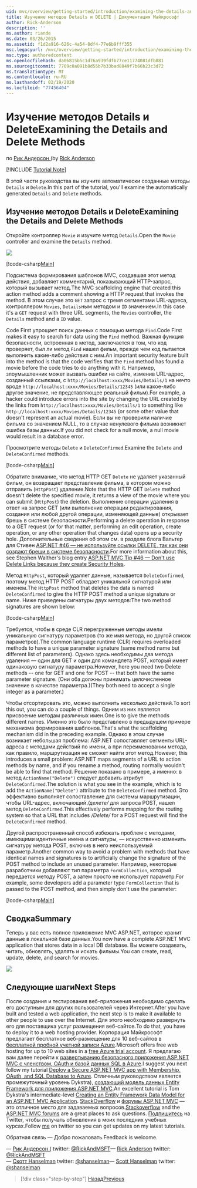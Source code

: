 ```yaml
---
uid: mvc/overview/getting-started/introduction/examining-the-details-and-delete-methods
title: Изучение методов Details и DELETE | Документация Майкрософт
author: Rick-Anderson
description: ''
ms.author: riande
ms.date: 03/26/2015
ms.assetid: f1d2a916-626c-4a54-8df4-77e6b9fff355
msc.legacyurl: /mvc/overview/getting-started/introduction/examining-the-details-and-delete-methods
msc.type: authoredcontent
ms.openlocfilehash: da06815b5c1d76a939fdfb77ce11774081dfb881
ms.sourcegitcommit: 7709c0a091b8d55b7b33bad8849f7b66b23c3d72
ms.translationtype: MT
ms.contentlocale: ru-RU
ms.lasthandoff: 02/19/2020
ms.locfileid: "77456404"
---
```

# <a name="examining-the-details-and-delete-methods"></a><span data-ttu-id="a9448-102">Изучение методов Details и Delete</span><span class="sxs-lookup"><span data-stu-id="a9448-102">Examining the Details and Delete Methods</span></span>

<span data-ttu-id="a9448-103">по [Рик Андерсон (](https://twitter.com/RickAndMSFT)</span><span class="sxs-lookup"><span data-stu-id="a9448-103">by [Rick Anderson](https://twitter.com/RickAndMSFT)</span></span>

[!INCLUDE [Tutorial Note](index.md)]

<span data-ttu-id="a9448-104">В этой части руководства вы изучите автоматически созданные методы `Details` и `Delete`.</span><span class="sxs-lookup"><span data-stu-id="a9448-104">In this part of the tutorial, you'll examine the automatically generated `Details` and `Delete` methods.</span></span>

## <a name="examining-the-details-and-delete-methods"></a><span data-ttu-id="a9448-105">Изучение методов Details и Delete</span><span class="sxs-lookup"><span data-stu-id="a9448-105">Examining the Details and Delete Methods</span></span>

<span data-ttu-id="a9448-106">Откройте контроллер `Movie` и изучите метод `Details`.</span><span class="sxs-lookup"><span data-stu-id="a9448-106">Open the `Movie` controller and examine the `Details` method.</span></span>

![](examining-the-details-and-delete-methods/_static/image1.png)

[!code-csharp[Main](examining-the-details-and-delete-methods/samples/sample1.cs)]

<span data-ttu-id="a9448-107">Подсистема формирования шаблонов MVC, создавшая этот метод действия, добавляет комментарий, показывающий HTTP-запрос, который вызывает метод.</span><span class="sxs-lookup"><span data-stu-id="a9448-107">The MVC scaffolding engine that created this action method adds a comment showing a HTTP request that invokes the method.</span></span> <span data-ttu-id="a9448-108">В этом случае это `GET` запрос с тремя сегментами URL-адреса, контроллером `Movies`, `Details`ным методом и `ID` значением.</span><span class="sxs-lookup"><span data-stu-id="a9448-108">In this case it's a `GET` request with three URL segments, the `Movies` controller, the `Details` method and a `ID` value.</span></span>

<span data-ttu-id="a9448-109">Code First упрощает поиск данных с помощью метода `Find`.</span><span class="sxs-lookup"><span data-stu-id="a9448-109">Code First makes it easy to search for data using the `Find` method.</span></span> <span data-ttu-id="a9448-110">Важная функция безопасности, встроенная в метод, заключается в том, что код проверяет, был ли метод `Find` нашел фильм, прежде чем код пытается выполнить какие-либо действия с ним.</span><span class="sxs-lookup"><span data-stu-id="a9448-110">An important security feature built into the method is that the code verifies that the `Find` method has found a movie before the code tries to do anything with it.</span></span> <span data-ttu-id="a9448-111">Например, злоумышленник может вызвать ошибки на сайте, изменив URL-адрес, созданный ссылками, с `http://localhost:xxxx/Movies/Details/1` на нечто вроде `http://localhost:xxxx/Movies/Details/12345` (или какое-либо другое значение, не представляющее реальный фильм).</span><span class="sxs-lookup"><span data-stu-id="a9448-111">For example, a hacker could introduce errors into the site by changing the URL created by the links from `http://localhost:xxxx/Movies/Details/1` to something like `http://localhost:xxxx/Movies/Details/12345` (or some other value that doesn't represent an actual movie).</span></span> <span data-ttu-id="a9448-112">Если вы не проверили наличие фильма со значением NULL, то в случае ненулевого фильма возникнет ошибка базы данных.</span><span class="sxs-lookup"><span data-stu-id="a9448-112">If you did not check for a null movie, a null movie would result in a database error.</span></span>

<span data-ttu-id="a9448-113">Просмотрите методы `Delete` и `DeleteConfirmed`.</span><span class="sxs-lookup"><span data-stu-id="a9448-113">Examine the `Delete` and `DeleteConfirmed` methods.</span></span>

[!code-csharp[Main](examining-the-details-and-delete-methods/samples/sample2.cs?highlight=17)]

<span data-ttu-id="a9448-114">Обратите внимание, что метод HTTP GET `Delete` не удаляет указанный фильм, он возвращает представление фильма, в котором можно отправить (`HttpPost`) удаление.</span><span class="sxs-lookup"><span data-stu-id="a9448-114">Note that the HTTP GET `Delete` method doesn't delete the specified movie, it returns a view of the movie where you can submit (`HttpPost`) the deletion.</span></span> <span data-ttu-id="a9448-115">Выполнение операции удаления в ответ на запрос GET (или выполнение операции редактирования, создания или любой другой операции, изменяющей данные) открывает брешь в системе безопасности.</span><span class="sxs-lookup"><span data-stu-id="a9448-115">Performing a delete operation in response to a GET request (or for that matter, performing an edit operation, create operation, or any other operation that changes data) opens up a security hole.</span></span> <span data-ttu-id="a9448-116">Дополнительные сведения об этом см. в разделе блога Вальтер для Стивен [ASP.NET #46 — не используйте ссылки DELETE, так как они создают бреши в системе безопасности](http://stephenwalther.com/blog/archive/2009/01/21/asp.net-mvc-tip-46-ndash-donrsquot-use-delete-links-because.aspx).</span><span class="sxs-lookup"><span data-stu-id="a9448-116">For more information about this, see Stephen Walther's blog entry [ASP.NET MVC Tip #46 — Don't use Delete Links because they create Security Holes](http://stephenwalther.com/blog/archive/2009/01/21/asp.net-mvc-tip-46-ndash-donrsquot-use-delete-links-because.aspx).</span></span>

<span data-ttu-id="a9448-117">Метод `HttpPost`, который удаляет данные, называется `DeleteConfirmed`, поэтому метод HTTP POST обладает уникальной сигнатурой или именем.</span><span class="sxs-lookup"><span data-stu-id="a9448-117">The `HttpPost` method that deletes the data is named `DeleteConfirmed` to give the HTTP POST method a unique signature or name.</span></span> <span data-ttu-id="a9448-118">Ниже приведены сигнатуры двух методов:</span><span class="sxs-lookup"><span data-stu-id="a9448-118">The two method signatures are shown below:</span></span>

[!code-csharp[Main](examining-the-details-and-delete-methods/samples/sample3.cs)]

<span data-ttu-id="a9448-119">Требуется, чтобы в среде CLR перегруженные методы имели уникальную сигнатуру параметров (то же имя метода, но другой список параметров).</span><span class="sxs-lookup"><span data-stu-id="a9448-119">The common language runtime (CLR) requires overloaded methods to have a unique parameter signature (same method name but different list of parameters).</span></span> <span data-ttu-id="a9448-120">Однако здесь необходимы два метода удаления — один для GET и один для командлета POST, который имеет одинаковую сигнатуру параметра.</span><span class="sxs-lookup"><span data-stu-id="a9448-120">However, here you need two Delete methods -- one for GET and one for POST -- that both have the same parameter signature.</span></span> <span data-ttu-id="a9448-121">(Они оба должны принимать целочисленное значение в качестве параметра.)</span><span class="sxs-lookup"><span data-stu-id="a9448-121">(They both need to accept a single integer as a parameter.)</span></span>

<span data-ttu-id="a9448-122">Чтобы отсортировать это, можно выполнить несколько действий.</span><span class="sxs-lookup"><span data-stu-id="a9448-122">To sort this out, you can do a couple of things.</span></span> <span data-ttu-id="a9448-123">Одним из них является присвоение методам различных имен.</span><span class="sxs-lookup"><span data-stu-id="a9448-123">One is to give the methods different names.</span></span> <span data-ttu-id="a9448-124">Именно это было представлено в предыдущем примере механизма формирования шаблонов.</span><span class="sxs-lookup"><span data-stu-id="a9448-124">That's what the scaffolding mechanism did in the preceding example.</span></span> <span data-ttu-id="a9448-125">Однако в этом случае возникает небольшая проблема: ASP.NET сопоставляет сегменты URL-адреса с методами действий по имени, а при переименовании метода, как правило, маршрутизация не сможет найти этот метод.</span><span class="sxs-lookup"><span data-stu-id="a9448-125">However, this introduces a small problem: ASP.NET maps segments of a URL to action methods by name, and if you rename a method, routing normally wouldn't be able to find that method.</span></span> <span data-ttu-id="a9448-126">Решение показано в примере, а именно: в метод `ActionName("Delete")` следует добавить атрибут `DeleteConfirmed`.</span><span class="sxs-lookup"><span data-stu-id="a9448-126">The solution is what you see in the example, which is to add the `ActionName("Delete")` attribute to the `DeleteConfirmed` method.</span></span> <span data-ttu-id="a9448-127">Это эффективно выполняет сопоставление для системы маршрутизации, чтобы URL-адрес, включающий */делете/* для запроса POST, нашел метод `DeleteConfirmed`.</span><span class="sxs-lookup"><span data-stu-id="a9448-127">This effectively performs mapping for the routing system so that a URL that includes */Delete/* for a POST request will find the `DeleteConfirmed` method.</span></span>

<span data-ttu-id="a9448-128">Другой распространенный способ избежать проблем с методами, имеющими идентичные имена и сигнатуры, — искусственно изменить сигнатуру метода POST, включив в него неиспользуемый параметр.</span><span class="sxs-lookup"><span data-stu-id="a9448-128">Another common way to avoid a problem with methods that have identical names and signatures is to artificially change the signature of the POST method to include an unused parameter.</span></span> <span data-ttu-id="a9448-129">Например, некоторые разработчики добавляют тип параметра `FormCollection`, который передается методу POST, а затем просто не использует параметр:</span><span class="sxs-lookup"><span data-stu-id="a9448-129">For example, some developers add a parameter type `FormCollection` that is passed to the POST method, and then simply don't use the parameter:</span></span>

[!code-csharp[Main](examining-the-details-and-delete-methods/samples/sample4.cs)]

## <a name="summary"></a><span data-ttu-id="a9448-130">Сводка</span><span class="sxs-lookup"><span data-stu-id="a9448-130">Summary</span></span>

<span data-ttu-id="a9448-131">Теперь у вас есть полное приложение MVC ASP.NET, которое хранит данные в локальной базе данных.</span><span class="sxs-lookup"><span data-stu-id="a9448-131">You now have a complete ASP.NET MVC application that stores data in a local DB database.</span></span> <span data-ttu-id="a9448-132">Вы можете создавать, читать, обновлять, удалять и искать фильмы.</span><span class="sxs-lookup"><span data-stu-id="a9448-132">You can create, read, update, delete, and search for movies.</span></span>

![](examining-the-details-and-delete-methods/_static/image2.png)

## <a name="next-steps"></a><span data-ttu-id="a9448-133">Следующие шаги</span><span class="sxs-lookup"><span data-stu-id="a9448-133">Next Steps</span></span>

<span data-ttu-id="a9448-134">После создания и тестирования веб-приложения необходимо сделать его доступным для других пользователей через Интернет.</span><span class="sxs-lookup"><span data-stu-id="a9448-134">After you have built and tested a web application, the next step is to make it available to other people to use over the Internet.</span></span> <span data-ttu-id="a9448-135">Для этого необходимо развернуть его для поставщика услуг размещения веб-сайтов.</span><span class="sxs-lookup"><span data-stu-id="a9448-135">To do that, you have to deploy it to a web hosting provider.</span></span> <span data-ttu-id="a9448-136">Корпорация Майкрософт предлагает бесплатное веб-размещение для 10 веб-сайтов в [бесплатной пробной учетной записи Azure](https://www.windowsazure.com/pricing/free-trial/?WT.mc_id=A443DD604).</span><span class="sxs-lookup"><span data-stu-id="a9448-136">Microsoft offers free web hosting for up to 10 web sites in a [free Azure trial account](https://www.windowsazure.com/pricing/free-trial/?WT.mc_id=A443DD604).</span></span> <span data-ttu-id="a9448-137">Я предлагаю вам далее перейти к [развертыванию безопасного приложения ASP.NET MVC с членством, OAuth и базой данных SQL в Azure](https://docs.microsoft.com/aspnet/core/security/authorization/secure-data).</span><span class="sxs-lookup"><span data-stu-id="a9448-137">I suggest you next follow my tutorial [Deploy a Secure ASP.NET MVC app with Membership, OAuth, and SQL Database to Azure](https://docs.microsoft.com/aspnet/core/security/authorization/secure-data).</span></span> <span data-ttu-id="a9448-138">Отличным руководством является промежуточный уровень Dykstra), [создающий модель данных Entity Framework для приложения ASP.NET MVC](../getting-started-with-ef-using-mvc/creating-an-entity-framework-data-model-for-an-asp-net-mvc-application.md).</span><span class="sxs-lookup"><span data-stu-id="a9448-138">An excellent tutorial is Tom Dykstra's intermediate-level [Creating an Entity Framework Data Model for an ASP.NET MVC Application](../getting-started-with-ef-using-mvc/creating-an-entity-framework-data-model-for-an-asp-net-mvc-application.md).</span></span> <span data-ttu-id="a9448-139">[StackOverflow](http://stackoverflow.com/help) и [форумы ASP.NET MVC](https://forums.asp.net/1146.aspx) — это отличное место для задаваемых вопросов.</span><span class="sxs-lookup"><span data-stu-id="a9448-139">[Stackoverflow](http://stackoverflow.com/help) and the [ASP.NET MVC forums](https://forums.asp.net/1146.aspx) are a great places to ask questions.</span></span> <span data-ttu-id="a9448-140">[Подпишитесь](https://twitter.com/RickAndMSFT) на Twitter, чтобы получать обновления в моих последних учебных курсах.</span><span class="sxs-lookup"><span data-stu-id="a9448-140">Follow [me](https://twitter.com/RickAndMSFT) on twitter so you can get updates on my latest tutorials.</span></span>

<span data-ttu-id="a9448-141">Обратная связь — Добро пожаловать.</span><span class="sxs-lookup"><span data-stu-id="a9448-141">Feedback is welcome.</span></span>

<span data-ttu-id="a9448-142">— [Рик Андерсон (](https://blogs.msdn.com/rickAndy) twitter: [@RickAndMSFT](https://twitter.com/RickAndMSFT)</span><span class="sxs-lookup"><span data-stu-id="a9448-142">— [Rick Anderson](https://blogs.msdn.com/rickAndy) twitter: [@RickAndMSFT](https://twitter.com/RickAndMSFT)</span></span>  
<span data-ttu-id="a9448-143">— [Скотт Hanselman](http://www.hanselman.com/blog/) twitter: [@shanselman](https://twitter.com/shanselman)</span><span class="sxs-lookup"><span data-stu-id="a9448-143">— [Scott Hanselman](http://www.hanselman.com/blog/) twitter: [@shanselman](https://twitter.com/shanselman)</span></span>

> [!div class="step-by-step"]
> [<span data-ttu-id="a9448-144">Назад</span><span class="sxs-lookup"><span data-stu-id="a9448-144">Previous</span></span>](adding-validation.md)
